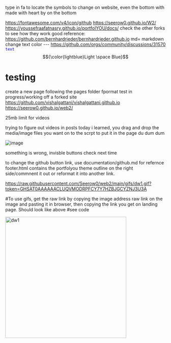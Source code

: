 type in fa to locate the symbols to change on website, even the bottom with made with heart by on the bottom


https://fontawesome.com/v4/icon/github
https://seerow0.github.io/W2/ https://youssefraafatnasry.github.io/portfolYOU/docs/ 
check the other forks to see how they work good reference: https://github.com/bernhardrieder/bernhardrieder.github.io
md= markdown
change text color --- https://github.com/orgs/community/discussions/31570  <code style="color : blue">text</code>
$${\color{lightblue}Light \space Blue}$$
# testing
create a new page following the pages folder fpormat
test in progress/working off a forked site
https://github.com/vishalgattani/vishalgattani.github.io
https://seerow0.github.io/web2/

25mb limit for videos 

trying to figure out videos in posts
today i learned, you drag and drop the media/image files you want on to the scrpt to put it in the page du dum dum


![image](https://github.com/Seerow0/web2/assets/92154813/1b9572da-10a3-4cbf-8e61-b2b7caca2a9e)

something is wrong, invisble buttons check next time

to change the github button link, use documentation/github.md for refernce footer.html contains the portfolyou theme outline on the right side/commnent it out or reformat it into another link.





https://raw.githubusercontent.com/Seerow0/web2/main/gifs/dw1.gif?token=GHSAT0AAAAAACLUQVMODRPFCY7Y7HZBJGCYZNJ3U3A


#To use gifs, get the raw link by copying the image address raw link on the image and pasting it in browser, then copying the link you get on landing page. Should look like above
#see code

<img width="380" alt="dw1" src="https://raw.githubusercontent.com/Seerow0/web2/main/gifs/dw1.gif?token=GHSAT0AAAAAACLUQVMODRPFCY7Y7HZBJGCYZNJ3U3A">
